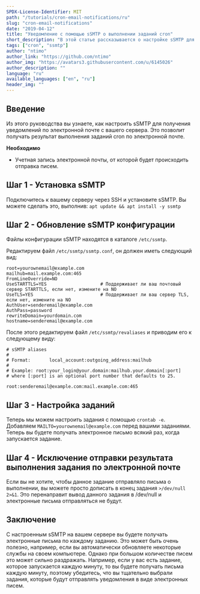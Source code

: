 ```yaml
---
SPDX-License-Identifier: MIT
path: "/tutorials/cron-email-notifications/ru"
slug: "cron-email-notifications"
date: "2019-04-12"
title: "Уведомление с помощью sSMTP о выполнении заданий cron"
short_description: "В этой статье рассказывается о настройке sSMTP для отправки уведомлений по электронной почте о выполнении заданий cron."
tags: ["cron", "ssmtp"]
author: "ntimo"
author_link: "https://github.com/ntimo"
author_img: "https://avatars3.githubusercontent.com/u/6145026"
author_description: ""
language: "ru"
available_languages: ["en", "ru"]
header_img: ""
---
```



## Введение

Из этого руководства вы узнаете, как настроить sSMTP для получения уведомлений по электронной почте с вашего сервера.
Это позволит получать результат выполнения заданий cron по электронной почте.

**Необходимо**

* Учетная запись электронной почты, от которой будет происходить отправка писем.

## Шаг 1 - Установка sSMTP

Подключитесь к вашему серверу через SSH и установите sSMTP.
Вы можете сделать это, выполнив:
`apt update && apt install -y ssmtp`

## Шаг 2 - Обновление sSMTP конфигурации

Файлы конфигурации sSMTP находятся в каталоге `/etc/ssmtp`.

Редактируем файл `/etc/ssmtp/ssmtp.conf`, он должен иметь следующий вид:

```
root=yourownemail@example.com
mailhub=mail.example.com:465
FromLineOverride=NO
UseSTARTTLS=YES                    # Поддерживает ли ваш почтовый сервер STARTTLS, если нет, измените на NO
UseTLS=YES                         # Поддерживает ли ваш сервер TLS, если нет, измените на NO
AuthUser=senderemail@example.com
AuthPass=password
rewriteDomain=yourdomain.com
hostname=senderemail@example.com
```

После этого редактируем файл `/etc/ssmtp/revaliases` и приводим его к следующему виду:

```
# sSMTP aliases
#
# Format:       local_account:outgoing_address:mailhub
#
# Example: root:your_login@your.domain:mailhub.your.domain[:port]
# where [:port] is an optional port number that defaults to 25.

root:senderemail@example.com:mail.example.com:465
```

## Шаг 3 - Настройка заданий

Теперь мы можем настроить задания с помощью `crontab -e`. Добавляем `MAILTO=yourownemail@example.com` перед вашими заданиями. Теперь вы будете получать электронное письмо всякий раз, когда запускается задание.

## Шаг 4 - Исключение отправки результата выполнения задания по электронной почте

Если вы не хотите, чтобы данное задание отправляло письма о выполнении, вы можете просто дописать в конец задания `>/dev/null 2>&1`. Это перенаправит вывод данного задания в /dev/null и электронные письма отправляться не будут.

## Заключение

С настроенным sSMTP на вашем сервере вы будете получать электронные письма по каждому заданию.
Это может быть очень полезно, например, если вы автоматически обновляете некоторые службы на своем компьютере.
Однако при большом количестве писем это может сильно раздражать. Например, если у вас есть задание, которое запускается каждую минуту, то вы будете получать письма каждую минуту, поэтому убедитесь, что вы тщательно выбрали задания, которые будут отправлять уведомления в виде электронных писем.
